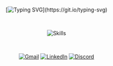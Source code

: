 <div align="center">

<br>

[![Typing SVG](https://readme-typing-svg.herokuapp.com/?font=verdana&pause=1000&color=8257e5&size=40&center=true&vCenter=true&width=1000&lines=Hello!+I'm+Jefferson!;Software+Developer!)](https://git.io/typing-svg)

<br>

![Skills](https://skillicons.dev/icons?i=js,ts,react,next,nest,nodejs,git,dart,flutter,firebase,supabase,aws,vscode,figma,&perline=7)
<br>

<br>

[![Gmail](https://img.shields.io/badge/-Gmail-%23333?style=for-the-badge&logo=gmail&logoColor=8257e5)](mailto:jefferson@kips.tech)
[![LinkedIn](https://img.shields.io/badge/-LinkedIn-%23333?style=for-the-badge&logo=linkedin&logoColor=8257e5)](https://www.linkedin.com/in/jeffersonponte)
[![Discord](https://img.shields.io/badge/Discord-%23333?style=for-the-badge&logo=discord&logoColor=8257e5)](https://discordapp.com/channels/@me/1119920127509549107)

<br>

  <!-- <img src="https://github.com/jeffersonponte/jeffersonponte/assets/104142117/cd4e0a7c-9415-481f-99d0-093f05c98331" width="400"> -->

</div>

